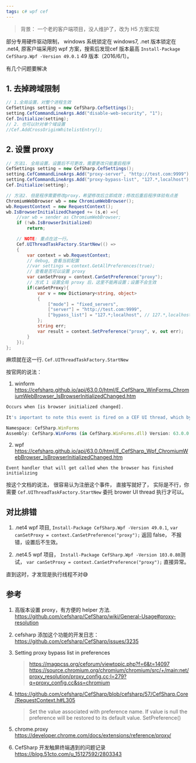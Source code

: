 ```yaml
---
tags: c# wpf cef
---
```


> 背景： 一个老的客户端项目，没人维护了，改为 H5 方案实现

部分专用硬件驱动限制， windows 系统锁定在 windows7, .net 版本锁定在 .net4, 原客户端采用的 wpf 方案，搜索后发现cef 版本最高 `Install-Package CefSharp.Wpf -Version 49.0.1` 49 版本（2016/6/1）。


有几个问题要解决

## 1. 去掉跨域限制
```cs
// 1.全局设置，对整个进程生效
CefSettings setting = new CefSharp.CefSettings();
setting.CefCommandLineArgs.Add("disable-web-security", "1");
Cef.Initialize(setting);
// 2. 也可以针对单个域设置
//Cef.AddCrossOriginWhitelistEntry();
```

## 2. 设置 proxy
```cs
// 方法1. 全局设置，设置后不可更改，需要更改只能重启程序
CefSettings setting = new CefSharp.CefSettings();
setting.CefCommandLineArgs.Add("proxy-server", "http://test.com:9999");
setting.CefCommandLineArgs.Add("proxy-bypass-list", "127.*,localhost");
Cef.Initialize(setting);

// 方法2. 但是程序需要修改proxy，希望修改后立即成效；修改后重启程序体验有点差
ChromiumWebBrowser wb = new ChromiumWebBrowser();
wb.RequestContext = new RequestContext();
wb.IsBrowserInitializedChanged += (s,e) =>{
    //var wb = sender as ChromiumWebBrowser;
    if (!wb.IsBrowserInitialized)
        return;

    // NOTE: 重点在这一行。 
    Cef.UIThreadTaskFactory.StartNew(() =>
    {
        var context = wb.RequestContext;
        // debug, 查看当前配置
        //var settings = context.GetAllPreferences(true);
        // 查看是否可以设置 proxy
        var canSetProxy = context.CanSetPreference("proxy");
        // 方式 1 设置全局 proxy 后，这里不能再设置；设置不会生效
        if(canSetProxy){
            var v = new Dictionary<string, object>
            {
                ["mode"] = "fixed_servers",
                ["server"] = "http://test.com:9999",
                ["bypass_list"] = "127.*;localhost", // 127.*,localhost #测试逗号分割也是可以的
            };
            string err;
            var result = context.SetPreference("proxy", v, out err);
        }
    });
};
```

麻烦就在这一行. `Cef.UIThreadTaskFactory.StartNew`

按官网的说法：
1. winform
https://cefsharp.github.io/api/63.0.0/html/E_CefSharp_WinForms_ChromiumWebBrowser_IsBrowserInitializedChanged.htm

``` js
Occurs when [is browser initialized changed]. 

It's important to note this event is fired on a CEF UI thread, which by default is not the same as your application UI thread. It is unwise to block on this thread for any length of time as your browser will become unresponsive and/or hang.. To access UI elements you'll need to Invoke/Dispatch onto the UI Thread.

Namespace: CefSharp.WinForms
Assembly: CefSharp.WinForms (in CefSharp.WinForms.dll) Version: 63.0.0.0 (63.0.0.0)
```
2. wpf
https://cefsharp.github.io/api/63.0.0/html/E_CefSharp_Wpf_ChromiumWebBrowser_IsBrowserInitializedChanged.htm

`Event handler that will get called when the browser has finished initializing`

按这个文档的说法， 很容易认为注册这个事件， 直接写就好了， 实际是不行，你需要 `Cef.UIThreadTaskFactory.StartNew` 委托 brower UI thread 执行才可以。

## 对比排错

1. .net4 wpf 项目, `Install-Package CefSharp.Wpf -Version 49.0.1`,
`var canSetProxy = context.CanSetPreference("proxy");` 返回 false， 不报错，设置后不生效。

2. .net4.5 wpf 项目， `Install-Package CefSharp.Wpf -Version 103.0.80`测试，
`var canSetProxy = context.CanSetPreference("proxy");` 直接异常。

直到这时，才发现是执行线程不对😅


## 参考
1. 高版本设置 proxy，有方便的 helper 方法. https://github.com/cefsharp/CefSharp/wiki/General-Usage#proxy-resolution

2. cefsharp 添加这个功能的开发日志： https://github.com/cefsharp/CefSharp/issues/3235

3. Setting proxy bypass list in preferences 

    > https://magpcss.org/ceforum/viewtopic.php?f=6&t=14097
    > https://source.chromium.org/chromium/chromium/src/+/main:net/proxy_resolution/proxy_config.cc;l=279?q=proxy_config.cc&ss=chromium

4.  https://github.com/cefsharp/CefSharp/blob/cefsharp/57/CefSharp.Core/RequestContext.h#L305
    > Set the value associated with preference name. If value is null the preference will be restored to its default value.
    > SetPreference()

5. chrome.proxy  https://developer.chrome.com/docs/extensions/reference/proxy/

6. CefSharp 开发触屏终端遇到的问题记录 https://blog.51cto.com/u_15127592/2803343